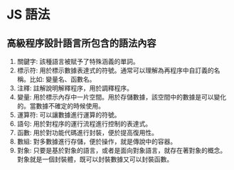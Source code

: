 # JS 語法

## 高級程序設計語言所包含的語法內容
1. 關鍵字: 該種語言被賦予了特殊涵義的單詞。
2. 標示符: 用於標示數據表達式的符號。通常可以理解為再程序中自訂義的名稱。比如: 變量名、函數名。
3. 注釋: 註解說明解釋程序，用於調釋程序。
4. 變量: 用於標示內存中一片空間。用於存儲數據，該空間中的數據是可以變化的。當數據不確定的時候使用。
5. 運算符: 可以讓數據進行運算的符號。
6. 語句: 用於對程序的運行流程進行控制的表達式。
7. 函數: 用於對功能代碼進行封裝，便於提高復用性。
8. 數組: 對多數據進行存儲，便於操作，就是傳說中的容器。
9. 對象: 只要是基於對象的語言，或者是面向對象語言，就存在著對象的概念。
   對象就是一個封裝體，既可以封裝數據又可以封裝函數。
